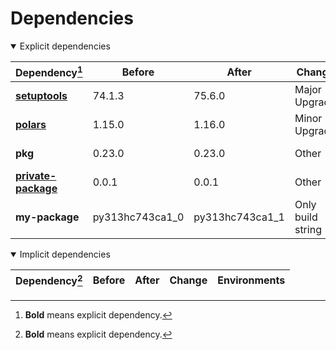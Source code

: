 # Dependencies

<details open>
<summary>Explicit dependencies</summary>

|Dependency[^1]|Before|After|Change|Environments|
|-|-|-|-|-|
|[**setuptools**](https://pypi.org/project/setuptools)|74.1.3|75.6.0|Major Upgrade|*all envs* on osx-arm64|
|[**polars**](https://prefix.dev/channels/conda-forge/packages/polars)|1.15.0|1.16.0|Minor Upgrade|*all envs* on osx-arm64|
|**pkg**|0.23.0|0.23.0|Other|*all envs* on linux-64|
|[**private-package**](https://prefix.dev/channels/setup-pixi-test/packages/private-package)|0.0.1|0.0.1|Other|*all envs* on osx-arm64|
|**my-package**|py313hc743ca1_0|py313hc743ca1_1|Only build string|*all envs* on osx-arm64|

</details>

<details open>
<summary>Implicit dependencies</summary>

|Dependency[^1]|Before|After|Change|Environments|
|-|-|-|-|-|


</details>

[^1]: **Bold** means explicit dependency.
[^2]: Dependency got downgraded.
